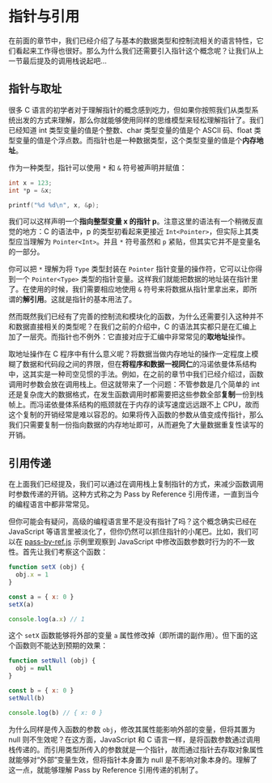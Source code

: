 # 指针与引用

在前面的章节中，我们已经介绍了与基本的数据类型和控制流相关的语言特性，它们看起来工作得也很好。那么为什么我们还需要引入指针这个概念呢？让我们从上一节最后提及的调用栈说起吧…


## 指针与取址
很多 C 语言的初学者对于理解指针的概念感到吃力，但如果你按照我们从类型系统出发的方式来理解，那么你就能够使用同样的思维模型来轻松理解指针了。我们已经知道 int 类型变量的值是个整数、char 类型变量的值是个 ASCII 码、float 类型变量的值是个浮点数。而指针也是一种数据类型，这个类型变量的值是个**内存地址**。

作为一种类型，指针可以使用 `*` 和 `&` 符号被声明并赋值：

``` c
int x = 123;
int *p = &x;

printf("%d %d\n", x, &p);
```

我们可以这样声明一个**指向整型变量 x 的指针 p**。注意这里的语法有一个稍微反直觉的地方：C 的语法中，p 的类型初看起来更接近 `Int<Pointer>`，但实际上其类型应当理解为 `Pointer<Int>`。并且 `*` 符号虽然和 `p` 紧贴，但其实它并不是变量名的一部分。

你可以把 `*` 理解为将 `Type` 类型封装在 `Pointer` 指针变量的操作符，它可以让你得到一个 `Pointer<Type>` 类型的指针变量。这样我们就能把数据的地址装在指针里了。在使用的时候，我们需要相应地使用 `&` 符号来将数据从指针里拿出来，即所谓的**解引用**。这就是指针的基本用法了。

然而既然我们已经有了完善的控制流和模块化的函数，为什么还需要引入这种并不和数据直接相关的类型呢？在我们之前的介绍中，C 的语法其实都只是在汇编上加了一层壳。而指针也不例外：它直接对应于汇编中非常常见的**取地址**操作。

取地址操作在 C 程序中有什么意义呢？将数据当做内存地址的操作一定程度上模糊了数据和代码段之间的界限，但在**将程序和数据一视同仁**的冯诺依曼体系结构中，这其实是一种司空见惯的手法。例如，在之前的章节中我们已经介绍过，函数调用时参数会放在调用栈上。但这就带来了一个问题：不管参数是几个简单的 int 还是复杂庞大的数据格式，在发生函数调用时都需要把这些参数全部**复制**一份到栈帧上。而冯诺依曼体系结构的瓶颈就在于内存的读写速度远远跟不上 CPU，故而这个复制的开销经常是难以容忍的。如果将传入函数的参数从值变成传指针，那么我们只需要复制一份指向数据的内存地址即可，从而避免了大量数据重复性读写的开销。


## 引用传递
在上面我们已经提及，我们可以通过在调用栈上复制指针的方式，来减少函数调用时参数传递的开销。这种方式称之为 Pass by Reference 引用传递，一直到当今的编程语言中都非常常见。

但你可能会有疑问，高级的编程语言里不是没有指针了吗？这个概念确实已经在 JavaScript 等语言里被淡化了，但你仍然可以抓住指针的小尾巴。比如，我们可以在 [pass-by-ref.js](./pass-by-ref.js) 示例里观察到 JavaScript 中修改函数参数时行为的不一致性。首先让我们考察这个函数：

``` js
function setX (obj) {
  obj.x = 1
}

const a = { x: 0 }
setX(a)

console.log(a.x) // 1
```

这个 `setX` 函数能够将外部的变量 `a` 属性修改掉（即所谓的副作用）。但下面的这个函数则不能达到预期的效果：

``` js
function setNull (obj) {
  obj = null
}

const b = { x: 0 }
setNull(b)

console.log(b) // { x: 0 }
```

为什么同样是传入函数的参数 `obj`，修改其属性能影响外部的变量，但将其置为 null 则不生效呢？在这方面，JavaScript 和 C 语言一样，是将函数参数通过调用栈传递的。而引用类型所传入的参数就是一个指针，故而通过指针去存取对象属性就能够对“外部”变量生效，但将指针本身置为 null 是不影响对象本身的。理解了这一点，就能够理解 Pass by Reference 引用传递的机制了。
